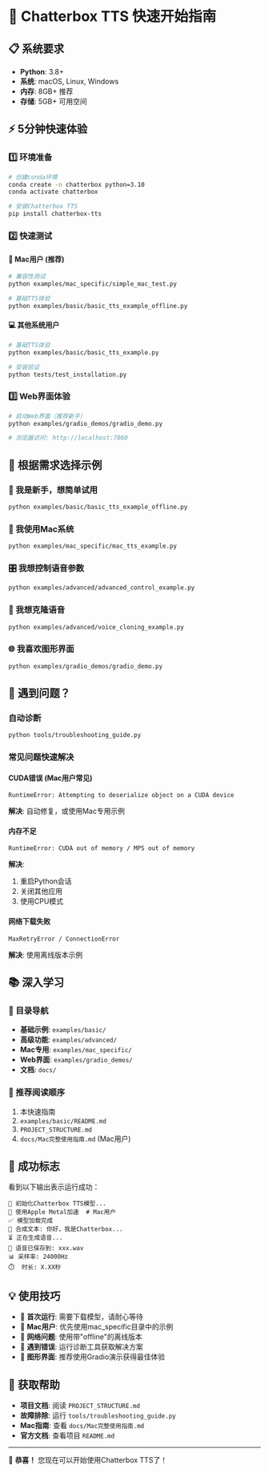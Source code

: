 # 🚀 Chatterbox TTS 快速开始指南

## 📋 系统要求

- **Python**: 3.8+
- **系统**: macOS, Linux, Windows
- **内存**: 8GB+ 推荐
- **存储**: 5GB+ 可用空间

## ⚡ 5分钟快速体验

### 1️⃣ 环境准备
```bash
# 创建conda环境
conda create -n chatterbox python=3.10
conda activate chatterbox

# 安装Chatterbox TTS
pip install chatterbox-tts
```

### 2️⃣ 快速测试

#### 🍎 Mac用户 (推荐)
```bash
# 兼容性测试
python examples/mac_specific/simple_mac_test.py

# 基础TTS体验
python examples/basic/basic_tts_example_offline.py
```

#### 💻 其他系统用户
```bash
# 基础TTS体验
python examples/basic/basic_tts_example.py

# 安装验证
python tests/test_installation.py
```

### 3️⃣ Web界面体验
```bash
# 启动Web界面（推荐新手）
python examples/gradio_demos/gradio_demo.py

# 浏览器访问: http://localhost:7860
```

## 🎯 根据需求选择示例

### 🔰 我是新手，想简单试用
```bash
python examples/basic/basic_tts_example_offline.py
```

### 🍎 我使用Mac系统
```bash
python examples/mac_specific/mac_tts_example.py
```

### 🎛️ 我想控制语音参数
```bash
python examples/advanced/advanced_control_example.py
```

### 👤 我想克隆语音
```bash
python examples/advanced/voice_cloning_example.py
```

### 🌐 我喜欢图形界面
```bash
python examples/gradio_demos/gradio_demo.py
```

## 🔧 遇到问题？

### 自动诊断
```bash
python tools/troubleshooting_guide.py
```

### 常见问题快速解决

#### CUDA错误 (Mac用户常见)
```
RuntimeError: Attempting to deserialize object on a CUDA device
```
**解决**: 自动修复，或使用Mac专用示例

#### 内存不足
```
RuntimeError: CUDA out of memory / MPS out of memory
```
**解决**: 
1. 重启Python会话
2. 关闭其他应用
3. 使用CPU模式

#### 网络下载失败
```
MaxRetryError / ConnectionError
```
**解决**: 使用离线版本示例

## 📚 深入学习

### 📁 目录导航
- **基础示例**: `examples/basic/`
- **高级功能**: `examples/advanced/`
- **Mac专用**: `examples/mac_specific/`
- **Web界面**: `examples/gradio_demos/`
- **文档**: `docs/`

### 📖 推荐阅读顺序
1. 本快速指南
2. `examples/basic/README.md`
3. `PROJECT_STRUCTURE.md`
4. `docs/Mac完整使用指南.md` (Mac用户)

## 🎵 成功标志

看到以下输出表示运行成功：
```
🎤 初始化Chatterbox TTS模型...
🍎 使用Apple Metal加速  # Mac用户
✅ 模型加载完成
📝 合成文本: 你好，我是Chatterbox...
⏳ 正在生成语音...
🎵 语音已保存到: xxx.wav
📊 采样率: 24000Hz
⏱️  时长: X.XX秒
```

## 💡 使用技巧

- 🎯 **首次运行**: 需要下载模型，请耐心等待
- 🍎 **Mac用户**: 优先使用mac_specific目录中的示例
- 💾 **网络问题**: 使用带"offline"的离线版本
- 🔧 **遇到错误**: 运行诊断工具获取解决方案
- 📱 **图形界面**: 推荐使用Gradio演示获得最佳体验

## 🔗 获取帮助

- **项目文档**: 阅读 `PROJECT_STRUCTURE.md`
- **故障排除**: 运行 `tools/troubleshooting_guide.py`
- **Mac指南**: 查看 `docs/Mac完整使用指南.md`
- **官方文档**: 查看项目 `README.md`

---
🎉 **恭喜！** 您现在可以开始使用Chatterbox TTS了！ 